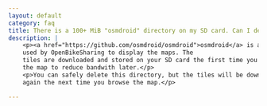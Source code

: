 ```yaml
---
layout: default
category: faq
title: There is a 100+ MiB "osmdroid" directory on my SD card. Can I delete it?
description: |
    <p><a href="https://github.com/osmdroid/osmdroid">osmdroid</a> is a library
    used by OpenBikeSharing to display the maps. The
    tiles are downloaded and stored on your SD card the first time you browse
    the map to reduce bandwith later.</p>
    <p>You can safely delete this directory, but the tiles will be downloaded
    again the next time you browse the map.</p>

---
```

